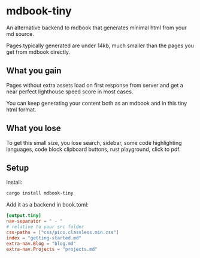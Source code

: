 # mdbook-tiny

An alternative backend to mdbook that generates minimal html from your md source.

Pages typically generated are under 14kb, much smaller than the pages you get from mdbook directly.

## What you gain
Pages without extra assets load on first response from server and get a near perfect lighthouse speed score in most cases.

You can keep generating your content both as an mdbook and in this tiny html format.

## What you lose

To get this small size, you lose search, sidebar, some code highlighting languages, code block clipboard buttons, rust playground, click to pdf.

## Setup

Install:
```bash
cargo install mdbook-tiny
```

Add it as a backend in book.toml:
```toml
[output.tiny]
nav-separator = " - "
# relative to your src folder
css-paths = ["css/pico.classless.min.css"]
index = "getting-started.md"
extra-nav.Blog = "blog.md"
extra-nav.Projects = "projects.md"
```
